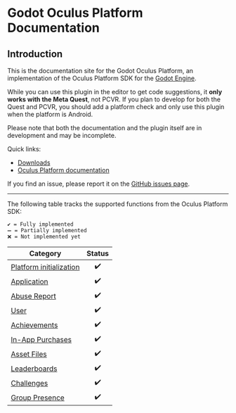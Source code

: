 # Godot Oculus Platform Documentation

## Introduction

This is the documentation site for the Godot Oculus Platform, an implementation of the Oculus Platform SDK for the [Godot Engine](https://godotengine.org).

While you can use this plugin in the editor to get code suggestions, it **only works with the Meta Quest**, not PCVR. If you plan to develop for both the Quest and PCVR, you should add a platform check and only use this plugin when the platform is Android.

Please note that both the documentation and the plugin itself are in development and may be incomplete.

Quick links:

- [Downloads](/godot_oculus_platform/download/)
- [Oculus Platform documentation](https://developer.oculus.com/documentation/native/ps-platform-intro/)

If you find an issue, please report it on the [GitHub issues page](https://github.com/decacis/godot_oculus_platform/issues).

-----

The following table tracks the supported functions from the Oculus Platform SDK:
```
✔️ = Fully implemented
➖ = Partially implemented
❌ = Not implemented yet
```

| Category                                                                    | Status |
|-----------------------------------------------------------------------------|:------:|
| [Platform initialization](/godot_oculus_platform/functions/initialization/) |   ✔️   |
| [Application](/godot_oculus_platform/functions/application/)                |   ✔️   |
| [Abuse Report](/godot_oculus_platform/functions/abuse-report/)              |   ✔️   |
| [User](/godot_oculus_platform/functions/user/)                              |   ✔️   |
| [Achievements](/godot_oculus_platform/functions/achievements/)              |   ✔️   |
| [In-App Purchases](/godot_oculus_platform/functions/in-app-purchases/)      |   ✔️   |
| [Asset Files](/godot_oculus_platform/functions/asset-files/)                |   ✔️   |
| [Leaderboards](/godot_oculus_platform/functions/leaderboards/)              |   ✔️   |
| [Challenges](/godot_oculus_platform/functions/challenges/)                  |   ✔️   |
| [Group Presence](/godot_oculus_platform/functions/group-presence/)          |   ✔️   |
